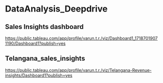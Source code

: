 # DataAnalysis_Deepdrive

## Sales Insights dashboard 
https://public.tableau.com/app/profile/varun.t.r./viz/Dashboard1_17187019071190/Dashboard1?publish=yes

## Telangana_sales_insights
https://public.tableau.com/app/profile/varun.t.r./viz/Telangana-Revenue-insights/Dashboard1?publish=yes
